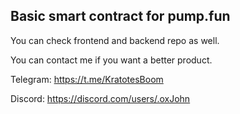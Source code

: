 ## Basic smart contract for pump.fun

You can check frontend and backend repo as well.

You can contact me if you want a better product.

Telegram: https://t.me/KratotesBoom

Discord: https://discord.com/users/.oxJohn
